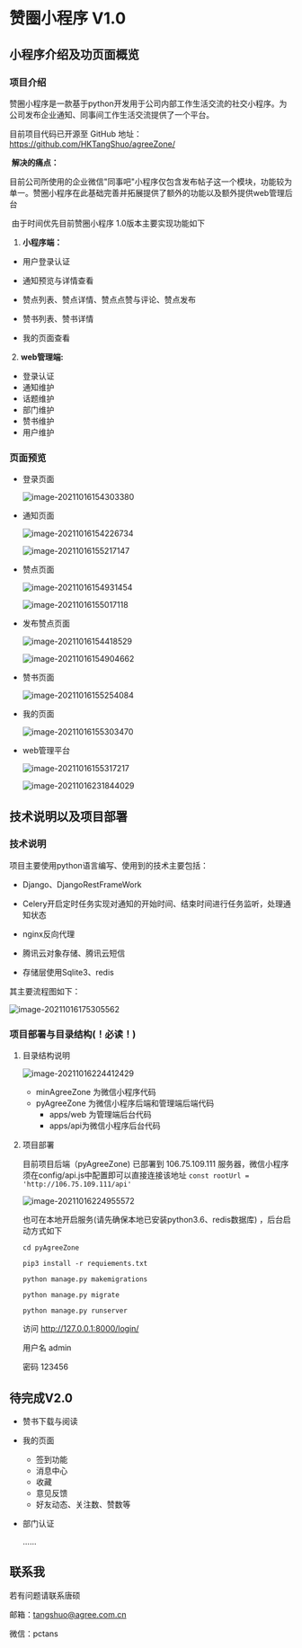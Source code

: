 # 赞圈小程序 V1.0

## 小程序介绍及功页面概览

### 项目介绍

​	赞圈小程序是一款基于python开发用于公司内部工作生活交流的社交小程序。为公司发布企业通知、同事间工作生活交流提供了一个平台。

目前项目代码已开源至  GitHub 地址： https://github.com/HKTangShuo/agreeZone/ 

​	**解决的痛点：**

​	目前公司所使用的企业微信"同事吧"小程序仅包含发布帖子这一个模块，功能较为单一。赞圈小程序在此基础完善并拓展提供了额外的功能以及额外提供web管理后台

​	由于时间优先目前赞圈小程序 1.0版本主要实现功能如下

1. **小程序端：**

- 用户登录认证

- 通知预览与详情查看
- 赞点列表、赞点详情、赞点点赞与评论、赞点发布
- 赞书列表、赞书详情
- 我的页面查看

​	2.  **web管理端:**

- 登录认证
- 通知维护
- 话题维护
- 部门维护
- 赞书维护
- 用户维护

### 页面预览

- 登录页面

  ![image-20211016154303380](imgs\image-20211016154303380.png)

- 通知页面

  ![image-20211016154226734](imgs\image-20211016154226734.png)

  

  ![image-20211016155217147](imgs\image-20211016155217147.png)

- 赞点页面

  

  ![image-20211016154931454](imgs\image-20211016154931454.png)

  

  ![image-20211016155017118](imgs\image-20211016155017118.png)

  

- 发布赞点页面

  ![image-20211016154418529](imgs\image-20211016154418529.png)

  ![image-20211016154904662](imgs\image-20211016154904662.png)

  

- 赞书页面

  ![image-20211016155254084](imgs\image-20211016155254084.png)

- 我的页面

  ![image-20211016155303470](imgs\image-20211016155303470.png)

- web管理平台

  ![image-20211016155317217](imgs\image-20211016155317217.png)

  ![image-20211016231844029](imgs\image-20211016231844029.png)

## 技术说明以及项目部署

### 技术说明

项目主要使用python语言编写、使用到的技术主要包括：

- Django、DjangoRestFrameWork 
- Celery开启定时任务实现对通知的开始时间、结束时间进行任务监听，处理通知状态
- nginx反向代理
- 腾讯云对象存储、腾讯云短信

- 存储层使用Sqlite3、redis

其主要流程图如下：

![image-20211016175305562](C:\Users\flm\AppData\Roaming\Typora\typora-user-images\image-20211016175305562.png)





### 项目部署与目录结构(！必读！)

1. 目录结构说明

   ![image-20211016224412429](C:\Users\flm\AppData\Roaming\Typora\typora-user-images\image-20211016224412429.png)

   - minAgreeZone 为微信小程序代码
   - pyAgreeZone 为微信小程序后端和管理端后端代码 
     - apps/web 为管理端后台代码  
     - apps/api为微信小程序后台代码

2. 项目部署

   目前项目后端（pyAgreeZone) 已部署到 106.75.109.111 服务器，微信小程序须在config/api.js中配置即可以直接连接该地址 `const rootUrl = 'http://106.75.109.111/api'`

   ![image-20211016224955572](C:\Users\flm\AppData\Roaming\Typora\typora-user-images\image-20211016224955572.png)

   也可在本地开启服务(请先确保本地已安装python3.6、redis数据库) ，后台启动方式如下

   `cd pyAgreeZone`

   `pip3 install -r requiements.txt`

   `python manage.py makemigrations`

   `python manage.py migrate`

   `python manage.py runserver`

   访问 http://127.0.0.1:8000/login/

   用户名 admin

   密码 123456

## 待完成V2.0

- 赞书下载与阅读

- 我的页面 

  - 签到功能
  - 消息中心
  - 收藏
  - 意见反馈
  - 好友动态、关注数、赞数等

- 部门认证

  ......

## 联系我

若有问题请联系唐硕 

邮箱：tangshuo@agree.com.cn

微信：pctans

